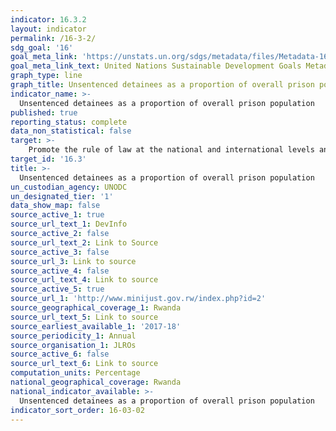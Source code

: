 ```yaml
---
indicator: 16.3.2
layout: indicator
permalink: /16-3-2/
sdg_goal: '16'
goal_meta_link: 'https://unstats.un.org/sdgs/metadata/files/Metadata-16-03-02.pdf'
goal_meta_link_text: United Nations Sustainable Development Goals Metadata (pdf 894kB)
graph_type: line
graph_title: Unsentenced detainees as a proportion of overall prison population
indicator_name: >-
  Unsentenced detainees as a proportion of overall prison population
published: true
reporting_status: complete
data_non_statistical: false
target: >-
    Promote the rule of law at the national and international levels and ensure equal access to justice for all
target_id: '16.3'
title: >-
  Unsentenced detainees as a proportion of overall prison population
un_custodian_agency: UNODC
un_designated_tier: '1'
data_show_map: false
source_active_1: true
source_url_text_1: DevInfo
source_active_2: false
source_url_text_2: Link to Source
source_active_3: false
source_url_3: Link to source
source_active_4: false
source_url_text_4: Link to source
source_active_5: true
source_url_1: 'http://www.minijust.gov.rw/index.php?id=2'
source_geographical_coverage_1: Rwanda
source_url_text_5: Link to source
source_earliest_available_1: '2017-18'
source_periodicity_1: Annual
source_organisation_1: JLROs
source_active_6: false
source_url_text_6: Link to source
computation_units: Percentage
national_geographical_coverage: Rwanda
national_indicator_available: >-
  Unsentenced detainees as a proportion of overall prison population
indicator_sort_order: 16-03-02
---
```

